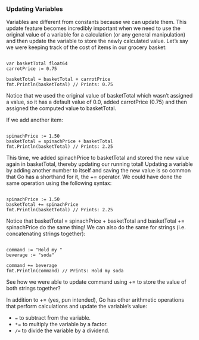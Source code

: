 ### Updating Variables

Variables are different from constants because we can update them. This update feature becomes incredibly important when we need to use the original value of a variable for a calculation (or any general manipulation) and then update the variable to store the newly calculated value. Let’s say we were keeping track of the cost of items in our grocery basket:

<pre><code>
var basketTotal float64
carrotPrice := 0.75

basketTotal = basketTotal + carrotPrice
fmt.Println(basketTotal) // Prints: 0.75
</code></pre>

Notice that we used the original value of basketTotal which wasn’t assigned a value, so it has a default value of 0.0, added carrotPrice (0.75) and then assigned the computed value to basketTotal.

If we add another item:

<pre><code>
spinachPrice := 1.50
basketTotal = spinachPrice + basketTotal
fmt.Println(basketTotal) // Prints: 2.25
</code></pre>

This time, we added spinachPrice to basketTotal and stored the new value again in basketTotal, thereby updating our running total! Updating a variable by adding another number to itself and saving the new value is so common that Go has a shorthand for it, the += operator. We could have done the same operation using the following syntax:

<pre><code>
spinachPrice := 1.50
basketTotal += spinachPrice
fmt.Println(basketTotal) // Prints: 2.25
</code></pre>

Notice that basketTotal = spinachPrice + basketTotal and basketTotal += spinachPrice do the same thing! We can also do the same for strings (i.e. concatenating strings together):

<pre><code>
command := "Hold my "
beverage := "soda"

command += beverage
fmt.Println(command) // Prints: Hold my soda
</code></pre>

See how we were able to update command using += to store the value of both strings together?

In addition to += (yes, pun intended), Go has other arithmetic operations that perform calculations and update the variable’s value:

- <code>=</code> to subtract from the variable.
- <code>*</code>= to multiply the variable by a factor.
- <code>/=</code> to divide the variable by a dividend.